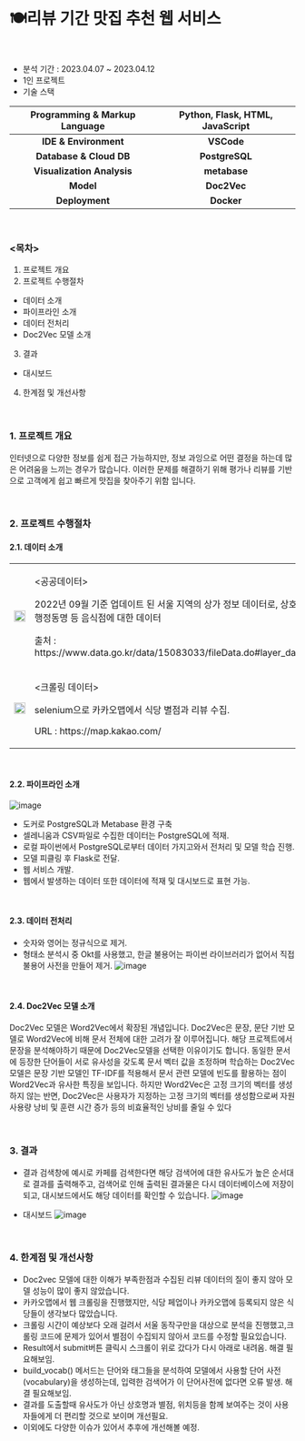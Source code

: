 # 🍽️리뷰 기간 맛집 추천 웹 서비스

<br>

- 분석 기간 : 2023.04.07 ~ 2023.04.12
- 1인 프로젝트
- 기술 스택
  
|Programming & Markup Language|__Python, Flask, HTML, JavaScript__|
|:--------:|:-------:|
|__IDE & Environment__|__VSCode__|
|__Database & Cloud DB__|__PostgreSQL__|
|__Visualization Analysis__|__metabase__|
|__Model__|__Doc2Vec__|
|__Deployment__|__Docker__|

<br>

### <목차>
1. 프로젝트 개요
2. 프로젝트 수행절차
- 데이터 소개
- 파이프라인 소개
- 데이터 전처리
- Doc2Vec 모델 소개
3. 결과
  - 대시보드
4. 한계점 및 개선사항

<br>

### 1. 프로젝트 개요
인터넷으로 다양한 정보를 쉽게 접근 가능하지만, 정보 과잉으로 어떤 결정을 하는데 많은 어려움을 느끼는 경우가 많습니다. 이러한 문제를 해결하기 위해 평가나 리뷰를 기반으로 고객에게 쉽고 빠르게 맛집을 찾아주기 위함 입니다.

<br>

### 2. 프로젝트 수행절차  
#### 2.1. 데이터 소개
<table>
  <tr>
    <td>
      <img src="https://github.com/KIMJEONGSU/Portfolio/assets/23291338/9cddb3a8-6db9-4aa2-ba5f-d86f2fce212c" width="100%" height="100%">
    </td>
    <td>   
      <p><공공데이터></p>
      <p>2022년 09월 기준 업데이트 된 서울 지역의 상가 정보 데이터로, 상호명, 업종 분류, 행정동명 등 음식점에 대한 데이터</p>
       <p>출처 : https://www.data.go.kr/data/15083033/fileData.do#layer_data_infomation</p>
    </td>
  </tr>
    <tr>
    <td>
      <img src="https://github.com/KIMJEONGSU/Portfolio/assets/23291338/7e640652-0c62-465d-a057-8f4cd143c6d5" width="100%" height="100%"> 
    </td>
    <td>      
       <p><크롤링 데이터></p>
      <p>selenium으로 카카오맵에서 식당 별점과 리뷰 수집.</p>
      <p>URL : https://map.kakao.com/</p>
    </td>
  </tr>
</table>

<br>

#### 2.2. 파이프라인 소개
![image](https://github.com/KIMJEONGSU/Review_based_restaurant_recommendations/assets/23291338/f05394bc-b975-4fa1-9bf5-0866060615d2)
* 도커로 PostgreSQL과 Metabase 환경 구축
* 셀레니움과 CSV파일로 수집한 데이터는 PostgreSQL에 적재.
* 로컬 파이썬에서 PostgreSQL로부터 데이터 가지고와서 전처리 및 모델 학습 진행.
* 모델 피클링 후 Flask로 전달.
* 웹 서비스 개발.
* 웹에서 발생하는 데이터 또한 데이터에 적재 및 대시보드로 표현 가능.

<br>

#### 2.3. 데이터 전처리
* 숫자와 영어는 정규식으로 제거.
* 형태소 분석시 중 Okt를 사용했고, 한글 불용어는 파이썬 라이브러리가 없어서 직접 불용어 사전을 만들어 제거.
![image](https://github.com/KIMJEONGSU/Portfolio/assets/23291338/e8aad550-ba62-45b6-97d0-9dc248f68b40)

<br>

#### 2.4. Doc2Vec 모델 소개 
Doc2Vec 모델은 Word2Vec에서 확장된 개념입니다. Doc2Vec은 문장, 문단 기반 모델로 Word2Vec에 비해 문서 전체에 대한 고려가 잘 이루어집니다. 해당 프로젝트에서 문장을 분석해야하기 때문에 Doc2Vec모델을 선택한 이유이기도 합니다.
동일한 문서에 등장한 단어들이 서로 유사성을 갖도록 문서 벡터 값을 조정하며 학습하는 Doc2Vec 모델은 문장 기반 모델인 TF-IDF를  적용해서 문서 관련 모델에 빈도를 활용하는 점이 Word2Vec과 유사한 특징을 보입니다. 하지만 Word2Vec은 고정 크기의 벡터를 생성하지 않는 반면, Doc2Vec은 사용자가 지정하는 고정 크기의 벡터를 생성함으로써 자원 사용량 낭비 및 훈련 시간 증가 등의 비효율적인 낭비를 줄일 수 있다

<br>

### 3. 결과
* 결과
검색창에 예시로 카페를 검색한다면 해당 검색어에 대한 유사도가 높은 순서대로 결과를 출력해주고, 검색어로 인해 출력된 결과물은 다시 데이터베이스에 저장이 되고, 대시보드에서도 해당 데이터를 확인할 수 있습니다.
![image](https://github.com/KIMJEONGSU/Portfolio/assets/23291338/85eec653-b769-48fe-9f49-d2fb5d059b0a)

* 대시보드
![image](https://github.com/KIMJEONGSU/Portfolio/assets/23291338/07e1337b-08c6-4354-b157-8488ac035253)

<br>

### 4. 한계점 및 개선사항
* Doc2vec 모델에 대한 이해가 부족한점과 수집된 리뷰 데이터의 질이 좋지 않아 모델 성능이 많이 좋지 않았습니다.
* 카카오맵에서 웹 크롤링을 진행했지만, 식당 페업이나 카카오맵에 등록되지 않은 식당들이 생각보다 많았습니다.
* 크롤링 시간이 예상보다 오래 걸려서 서울 동작구만을 대상으로 분석을 진행했고,크롤링 코드에 문제가 있어서 별점이 수집되지 않아서 코드를 수정할 필요있습니다.
* Result에서 submit버튼 클릭시 스크롤이 위로 갔다가 다시 아래로 내려옴. 해결 필요해보임.
* build_vocab() 메서드는 단어와 태그들을 분석하여 모델에서 사용할 단어 사전(vocabulary)을 생성하는데, 입력한 검색어가 이 단어사전에 없다면 오류 발생. 해결 필요해보임.
* 결과를 도출할때 유사도가 아닌 상호명과 별점, 위치등을 함께 보여주는 것이 사용자들에게 더 편리할 것으로 보이며 개선필요.
* 이외에도 다양한 이슈가 있어서 추후에 개선해볼 예정.

